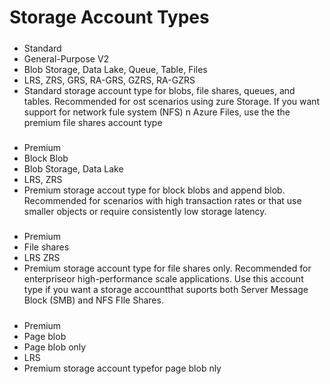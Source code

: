 # Storage Account Types

#####

- Standard
- General-Purpose V2
- Blob Storage, Data Lake, Queue, Table, Files
- LRS, ZRS, GRS, RA-GRS, GZRS, RA-GZRS
- Standard storage account type for blobs, file shares, queues, and tables. Recommended for ost scenarios using zure Storage. If you want support for network fule system (NFS) n Azure Files, use the the premium file shares account type

#####

- Premium
- Block Blob
- Blob Storage, Data Lake
- LRS, ZRS
- Premium storage accout type for block blobs and append blob. Recommended for scenarios with high transaction rates or that use smaller objects or require consistently low storage latency.

#####

- Premium
- File shares
- LRS ZRS
- Premium storage account type for file shares only. Recommended for enterpriseor high-performance scale applications. Use this account type if you want a storage accountthat suports both Server Message Block (SMB) and NFS FIle Shares.

#####

- Premium
- Page blob
- Page blob only
- LRS
- Premium storage account typefor page blob nly
